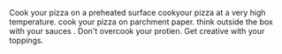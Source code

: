 Cook your pizza on a preheated surface
cookyour pizza at a very high temperature.
cook your pizza on parchment paper.
think outside the box with your sauces .
Don't overcook your protien.
Get creative with your toppings.